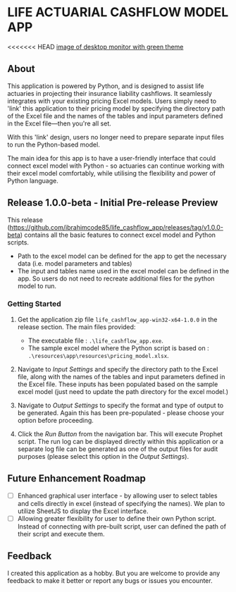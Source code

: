 # LIFE ACTUARIAL CASHFLOW MODEL APP

<<<<<<< HEAD
[image of desktop monitor with green theme](public\assets\main-img-wide-jpg.jpg)

## About

This application is powered by Python, and is designed to assist life actuaries in projecting their insurance liability cashflows.
It seamlessly integrates with your existing pricing Excel models.
Users simply need to 'link' this application to their pricing model by specifying the directory path of the Excel file and the names of the tables and input parameters defined in the Excel file—then you're all set.

With this 'link' design, users no longer need to prepare separate input files to run the Python-based model.

The main idea for this app is to have a user-friendly interface that could connect excel model with Python - so actuaries can continue working with their excel model comfortably, while utilising the flexibility and power of Python language.

## Release 1.0.0-beta - Initial Pre-release Preview

This release (https://github.com/ibrahimcode85/life_cashflow_app/releases/tag/v1.0.0-beta) contains all the basic features to connect excel model and Python scripts.

- Path to the excel model can be defined for the app to get the necessary data (i.e. model parameters and tables)
- The input and tables name used in the excel model can be defined in the app. So users do not need to recreate additional files for the python model to run.

### Getting Started

1. Get the application zip file `life_cashflow_app-win32-x64-1.0.0` in the release section. The main files provided:

   - The executable file : `.\life_cashflow_app.exe`.
   - The sample excel model where the Python script is based on : `.\resources\app\resources\pricing_model.xlsx`.

2. Navigate to _Input Settings_ and specify the directory path to the Excel file, along with the names of the tables and input parameters defined in the Excel file. These inputs has been populated based on the sample excel model (just need to update the path directory for the excel model.)

3. Navigate to _Output Settings_ to specify the format and type of output to be generated. Again this has been pre-populated - please choose your option before proceeding.

4. Click the _Run Button_ from the navigation bar. This will execute Prophet script. The run log can be displayed directly within this application or a separate log file can be generated as one of the output files for audit purposes (please select this option in the _Output Settings_).

## Future Enhancement Roadmap

- [ ] Enhanced graphical user interface - by allowing user to select tables and cells directly in excel (instead of specifying the names). We plan to utilize SheetJS to display the Excel interface.
- [ ] Allowing greater flexibility for user to define their own Python script. Instead of connecting with pre-built script, user can defined the path of their script and execute them.

## Feedback

I created this application as a hobby. But you are welcome to provide any feedback to make it better or report any bugs or issues you encounter.
